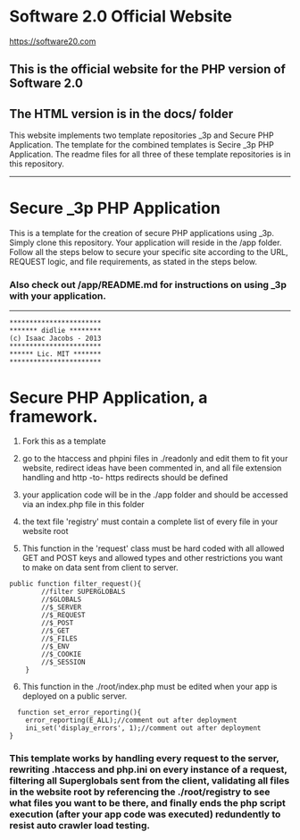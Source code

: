 # Software 2.0 Official Website

https://software20.com

## This is the official website for the PHP version of Software 2.0
## The HTML version is in the docs/ folder

This website implements two template repositories _3p and Secure PHP Application. The template for the combined templates is Secire _3p PHP Application. The readme files for all three of these template repositories is in this repository.

<hr>

# Secure _3p PHP Application

This is a template for the creation of secure PHP applications using _3p. Simply clone this repository. Your application will reside in the /app folder. Follow all the steps below to secure your specific site according to the URL, REQUEST logic, and file requirements, as stated in the steps below.

### Also check out /app/README.md for instructions on using _3p with your application.

<hr>

```
***********************
******* didlie ********
(c) Isaac Jacobs - 2013
***********************
****** Lic. MIT *******
***********************
```

# Secure PHP Application, a framework.

1) Fork this as a template

2) go to the htaccess and phpini files in ./readonly and edit them to fit your website, redirect ideas have been commented in, and all file extension handling and http -to- https redirects should be defined

3) your application code will be in the ./app folder and should be accessed via an index.php file in this folder

4) the text file 'registry' must contain a complete list of every file in your website root

5) This function in the 'request' class must be hard coded with all allowed GET and POST keys and allowed types and other restrictions you want to make on data sent from client to server.

```
public function filter_request(){
        //filter SUPERGLOBALS
        //$GLOBALS
        //$_SERVER
        //$_REQUEST
        //$_POST
        //$_GET
        //$_FILES
        //$_ENV
        //$_COOKIE
        //$_SESSION
    }
```
  6) This function in the ./root/index.php must be edited when your app is deployed on a public server.

```
  function set_error_reporting(){
    error_reporting(E_ALL);//comment out after deployment
    ini_set('display_errors', 1);//comment out after deployment
}
```

### This template works by handling every request to the server, rewriting .htaccess and php.ini on every instance of a request, filtering all Superglobals sent from the client, validating all files in the website root by referencing the ./root/registry to see what files you want to be there, and finally ends the php script execution (after your app code was executed) redundently to resist auto crawler load testing.
